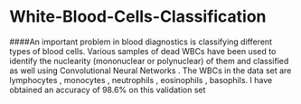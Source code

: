 # White-Blood-Cells-Classification

####An important problem in blood diagnostics is classifying different types of blood cells. 
Various samples of dead WBCs have been used to identify the nuclearity (mononuclear or polynuclear) of them and classified as well using Convolutional Neural Networks . The WBCs in the data set are lymphocytes , monocytes , neutrophils , eosinophils  , basophils. I have obtained an accuracy of 98.6% on this validation set 
